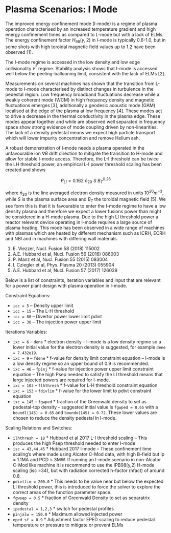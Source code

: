 # Plasma Scenarios: I Mode

The improved energy confinement mode (I-mode) is a regime of plasma operation characterised by an increased temperature gradient and high energy confinement times as compared to L-mode but with a lack of ELMs. The energy confinement factor $`H_{98}(y,2)`$ in I-mode is typically 0.6-1.0, but in some shots with high toroidal magnetic field values up to 1.2 have been observed [1].

The I-mode regime is accessed in the low density and low edge collisionality $`\nu^\ast`$ regime. Stability analysis shows that I-mode is accessed well below the peeling-ballooning limit, consistent with the lack of ELMs [2].

Measurements on several machines has shown that the transition from L-mode to I-mode characterised by distinct changes in turbulence in the pedestal region. Low frequency broadband fluctuations decrease while a weakly coherent mode (WCM) in high frequency density and magnetic fluctuations emerges [3], additionally a geodesic acoustic mode (GAM) localised at the edge of the plasma at low frequency [4]. These modes act to drive a decrease in the thermal conductivity in the plasma edge. These modes appear together and while are observed well separated in frequency space show strong evidence of mode coupling driven by non-linearities. The lack of a density pedestal means we expect high particle transport which will lower impurity concentration and remove Helium ash.

A robust demonstration of I-mode needs a plasma operated in the unfavourable ion $`\nabla B`$ drift direction to mitigate the transition to H-mode and allow for stable I-mode access. Therefore, the L-I threshold can be twice the LH threshold power, an empirical L-I power threshold scaling has been created and shows

```math
P_{LI}=0.162\ \bar{n}_{20}\ S\ B_T^{0.26}
```

where $`\bar{n}_{20}`$ is the line averaged electron density measured in units $`{10}^{20}m^{-3}`$, while $`S`$ is the plasma surface area and $`B_T`$ the toroidal magnetic field [5]. We see form this is that it is favourable to enter the I-mode regime to have a low density plasma and therefore we expect a lower fusions power than might be considered in a H-mode plasma. Due to the high LI threshold power a reactor relevant device operating in I-mode requires a large source of plasma heating. This mode has been observed in a wide range of machines with plasmas which are heated by different mechanism such as ICRH, ECRH and NBI and in machines with differing wall materials.

1. E. Viezzer, Nucl. Fusion 58 (2018) 115002
2. A.E. Hubbard et al, Nucl. Fusion 56 (2016) 086003
3. P. Manz et al, Nucl. Fusion 55 (2015) 083004
4. I. Cziegler et al, Phys. Plasma 20 (2013) 055904
5. A.E. Hubbard et al, Nucl. Fusion 57 (2017) 126039

Below is a list of constraints, iteration variables and input that are relevant for a power plant design with plasma operation in I-mode.

Constraint Equations:

* `icc = 5` – Density upper limit
* `icc = 15` – The L-H threshold
* `icc = 80` – Divertor power lower limit pdivt
* `icc = 30` – The injection power upper limit

Iterations Variables:

* `ixc = 6` – `dene` * electron density – I-mode is a low density regime so a lower initial value for the electron density is suggested, for example `dene = 7.432e19`.
* `ixc = 9` – `fdene` * f-value for density limit constraint equation – I-mode is a low density regime so an upper bound of 0.9 is recommended.
* `ixc = 46` – `fpinj` * f-value for injection power upper limit constraint equation – The high Psep needed to satisfy the LI threshold means that large injected powers are required for I-mode.
* `ixc = 103` – `flhthresh` * f-value for L-H threshold constraint equation
* `ixc = 153` – `fdivlim` * f-value for the lower limit to pdivt constraint equation
* `ixc = 145` – `fgwped` * fraction of the Greenwald density to set as pedestal-top density – suggested initial value is `fgwped = 0.65` with a `boundl(145) = 0.65` and `boundu(145) = 0.72`. These lower values are chosen to reduce the density pedestal in I-mode.

Scaling Relations and Switches:

* `ilhthresh = 18` * Hubbard et al 2017 L-I threshold scaling – This produces the high Psep threshold needed to enter I-mode
* `isc = 43,44,45` * Hubbard 2017 I-mode – These confinement time scaling’s where made using Alcator C-Mod data, with high B-field but Ip = 1.1MA and PCD = 3MW. If running an I-mode scenario in non-Alcator C-Mod like machine it is recommend to use the IPB98(y,2) H-mode scaling (isc =34), but with radiation corrected h-factor (hfact) of around 0.8.
* `pdivtlim = 200.0` * This needs to be value near but below the expected LI threshold power, this is introduced to force the solver to explore the correct areas of the function parameter space.
* `fgwsep = 0.5` * fraction of Greenwald Density to set as separatrix density
* `ipedestal = 1,2,3` * switch for pedestal profiles
* `pinjalw = 150.0` * Maximum allowed injected power
* `eped_sf = 0.9` * Adjustment factor EPED scaling to reduce pedestal temperature or pressure to mitigate or prevent ELMs
